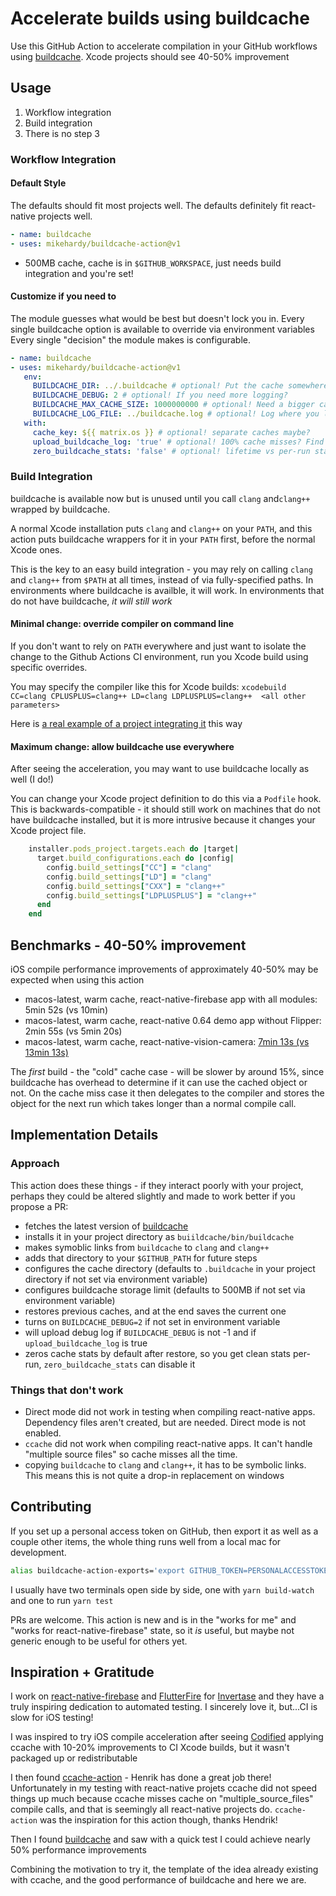 # Accelerate builds using buildcache

Use this GitHub Action to accelerate compilation in your GitHub workflows using [buildcache](https://github.com/mbitsnbites/buildcache). Xcode projects should see 40-50% improvement

## Usage

1. Workflow integration
1. Build integration
1. There is no step 3

### Workflow Integration

#### Default Style

The defaults should fit most projects well.
The defaults definitely fit react-native projects well.

```yaml
- name: buildcache
- uses: mikehardy/buildcache-action@v1
```

- 500MB cache, cache is in `$GITHUB_WORKSPACE`, just needs build integration and you're set!

#### Customize if you need to

The module guesses what would be best but doesn't lock you in.
Every single buildcache option is available to override via environment variables
Every single "decision" the module makes is configurable.

```yaml
- name: buildcache
- uses: mikehardy/buildcache-action@v1
   env:
     BUILDCACHE_DIR: ../.buildcache # optional! Put the cache somewhere else
     BUILDCACHE_DEBUG: 2 # optional! If you need more logging?
     BUILDCACHE_MAX_CACHE_SIZE: 1000000000 # optional! Need a bigger cache?
     BUILDCACHE_LOG_FILE: ../buildcache.log # optional! Log where you like
   with:
     cache_key: ${{ matrix.os }} # optional! separate caches maybe?
     upload_buildcache_log: 'true' # optional! 100% cache misses? Find out why
     zero_buildcache_stats: 'false' # optional! lifetime vs per-run stats?
```

### Build Integration

buildcache is available now but is unused until you call `clang` and`clang++` wrapped by buildcache.

A normal Xcode installation puts `clang` and `clang++` on your `PATH`, and this action puts buildcache wrappers for it in your `PATH` first, before the normal Xcode ones.

This is the key to an easy build integration - you may rely on calling `clang` and `clang++` from `$PATH` at all times, instead of via fully-specified paths. In environments where buildcache is availble, it will work. In environments that do not have buildcache, *it will still work*

#### Minimal change: override compiler on command line

If you don't want to rely on `PATH` everywhere and just want to isolate the change to the Github Actions CI environment, run you Xcode build using specific overrides.

You may specify the compiler like this for Xcode builds: `xcodebuild CC=clang CPLUSPLUS=clang++ LD=clang LDPLUSPLUS=clang++  <all other parameters>`

Here is [a real example of a project integrating it](https://github.com/cuvent/react-native-vision-camera/pull/131/files) this way

#### Maximum change: allow buildcache use everywhere

After seeing the acceleration, you may want to use buildcache locally as well (I do!)

You can change your Xcode project definition to do this via a `Podfile` hook. This is backwards-compatible - it should still work on machines that do not have buildcache installed, but it is more intrusive because it changes your Xcode project file.

```ruby
    installer.pods_project.targets.each do |target|
      target.build_configurations.each do |config|
        config.build_settings["CC"] = "clang"
        config.build_settings["LD"] = "clang"
        config.build_settings["CXX"] = "clang++"
        config.build_settings["LDPLUSPLUS"] = "clang++"
      end
    end

```

## Benchmarks - 40-50% improvement

iOS compile performance improvements of approximately 40-50% may be expected when using this action

- macos-latest, warm cache, react-native-firebase app with all modules: 5min 52s (vs 10min)
- macos-latest, warm cache, react-native 0.64 demo app without Flipper: 2min 55s (vs 5min 20s)
- macos-latest, warm cache, react-native-vision-camera: [7min 13s (vs 13min 13s)](https://github.com/cuvent/react-native-vision-camera/pull/131#issuecomment-832687144)

The _first_ build - the "cold" cache case - will be slower by around 15%, since buildcache has overhead to determine if it can use the cached object or not. On the cache miss case it then delegates to the compiler and stores the object for the next run which takes longer than a normal compile call.

## Implementation Details

### Approach

This action does these things - if they interact poorly with your project, perhaps they could be altered slightly and made to work better if you propose a PR:

- fetches the latest version of [buildcache](https://github.com/mbitsnbites/buildcache)
- installs it in your project directory as `buiildcache/bin/buildcache`
- makes symoblic links from `buildcache` to `clang` and `clang++`
- adds that directory to your `$GITHUB_PATH` for future steps
- configures the cache directory (defaults to `.buildcache` in your project directory if not set via environment variable)
- configures buildcache storage limit (defaults to 500MB if not set via environment variable)
- restores previous caches, and at the end saves the current one
- turns on `BUILDCACHE_DEBUG=2` if not set in environment variable
- will upload debug log if `BUILDCACHE_DEBUG` is not -1 and if `upload_buildcache_log` is true
- zeros cache stats by default after restore, so you get clean stats per-run, `zero_buildcache_stats` can disable it

### Things that don't work

- Direct mode did not work in testing when compiling react-native apps. Dependency files aren't created, but are needed. Direct mode is not enabled.
- `ccache` did not work when compiling react-native apps. It can't handle "multiple source files" so cache misses all the time.
- copying `buildcache` to `clang` and `clang++`, it has to be symbolic links. This means this is not quite a drop-in replacement on windows

## Contributing

If you set up a personal access token on GitHub, then export it as well as a couple other items, the whole thing runs well from a local mac for development.

```bash
alias buildcache-action-exports='export GITHUB_TOKEN=PERSONALACCESSTOKENHERE; export RUNNER_TEMP=`pwd`/__tests__/runner/TEMP; export RUNNER_CACHE=`pwd`/__tests__/runner/CACHE; export GITHUB_WORKSPACE=`pwd`/__tests__/runner/WORKSPACE'
```

I usually have two terminals open side by side, one with `yarn build-watch` and one to run `yarn test`

PRs are welcome. This action is new and is in the "works for me" and "works for react-native-firebase" state, so it _is_ useful, but maybe not generic enough to be useful for others yet.

## Inspiration + Gratitude

I work on [react-native-firebase](https://rnfirebase.io) and [FlutterFire](https://github.com/FirebaseExtended/flutterfire/) for [Invertase](https://invertase.io) and they have a truly inspiring dedication to automated testing. I sincerely love it, but...CI is slow for iOS testing!

I was inspired to try iOS compile acceleration after seeing [Codified](https://getcodified.com/services/) applying ccache with 10-20% improvements to CI Xcode builds, but it wasn't packaged up or redistributable

I then found [ccache-action](https://github.com/hendrikmuhs/ccache-action) - Henrik has done a great job there! Unfortunately in my testing with react-native projets ccache did not speed things up much because ccache misses cache on "multiple_source_files" compile calls, and that is seemingly all react-native projects do. `ccache-action` was the inspiration for this action though, thanks Hendrik!

Then I found [buildcache](https://github.com/mbitsnbites/buildcache) and saw with a quick test I could achieve nearly 50% performance improvements

Combining the motivation to try it, the template of the idea already existing with ccache, and the good performance of buildcache and here we are.
